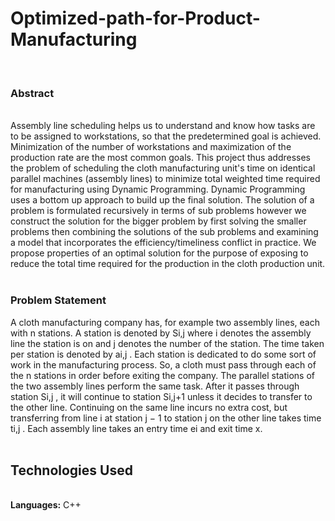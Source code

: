 # Optimized-path-for-Product-Manufacturing

<br><h3>Abstract</h3>
<br>Assembly line scheduling helps us to understand and know how tasks are
to be assigned to workstations, so that the predetermined goal is achieved.
Minimization of the number of workstations and maximization of the production
rate are the most common goals. This project thus addresses the problem of
scheduling the cloth manufacturing unit's time on identical parallel machines
(assembly lines) to minimize total weighted time required for manufacturing
using Dynamic Programming.
Dynamic Programming uses a bottom up approach to build up the final
solution. The solution of a problem is formulated recursively in terms of sub
problems however we construct the solution for the bigger problem by first
solving the smaller problems then combining the solutions of the sub problems
and examining a model that incorporates the efficiency/timeliness conflict in
practice. We propose properties of an optimal solution for the purpose of
exposing to reduce the total time required for the production in the cloth
production unit.
<br><br><h3>Problem Statement</h3>
A cloth manufacturing company has, for example two assembly lines, each
with n stations. A station is denoted by Si,j where i denotes the assembly line the
station is on and j denotes the number of the station. The time taken per station is
denoted by ai,j . Each station is dedicated to do some sort of work in the
manufacturing process. So, a cloth must pass through each of the n stations in
order before exiting the company. The parallel stations of the two assembly lines
perform the same task. After it passes through station Si,j , it will continue to
station Si,j+1 unless it decides to transfer to the other line. Continuing on the same
line incurs no extra cost, but transferring from line i at station j − 1 to station j on
the other line takes time ti,j . Each assembly line takes an entry time ei and exit
time x.
<br><br><h2> Technologies Used </h2>
<br><b> Languages:</b> C++
